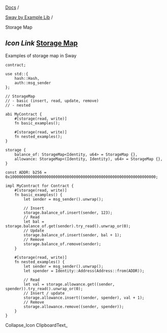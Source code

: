 [Docs](https://docs.fuel.network/) /

[Sway by Example Lib](https://docs.fuel.network/docs/sway-by-example-lib/) /

Storage Map

## _Icon Link_ [Storage Map](https://docs.fuel.network/docs/sway-by-example-lib/storage-map/\#storage-map)

Examples of storage map in Sway

```fuel_Box fuel_Box-idXKMmm-css
contract;

use std::{
    hash::Hash,
    auth::msg_sender
};

// StorageMap
// - basic (insert, read, update, remove)
// - nested

abi MyContract {
    #[storage(read, write)]
    fn basic_examples();

    #[storage(read, write)]
    fn nested_examples();
}

storage {
    balance_of: StorageMap<Identity, u64> = StorageMap {},
    allowance: StorageMap<(Identity, Identity), u64> = StorageMap {},
}

const ADDR: b256 = 0x1000000000000000000000000000000000000000000000000000000000000000;

impl MyContract for Contract {
    #[storage(read, write)]
    fn basic_examples() {
        let sender = msg_sender().unwrap();

        // Insert
        storage.balance_of.insert(sender, 123);
        // Read
        let bal = storage.balance_of.get(sender).try_read().unwrap_or(0);
        // Update
        storage.balance_of.insert(sender, bal + 1);
        // Remove
        storage.balance_of.remove(sender);
    }

    #[storage(read, write)]
    fn nested_examples() {
        let sender = msg_sender().unwrap();
        let spender = Identity::Address(Address::from(ADDR));

        // Read
        let val = storage.allowance.get((sender, spender)).try_read().unwrap_or(0);
        // Insert / update
        storage.allowance.insert((sender, spender), val + 1);
        // Remove
        storage.allowance.remove((sender, spender));
    }
}

```

Collapse_Icon ClipboardText_